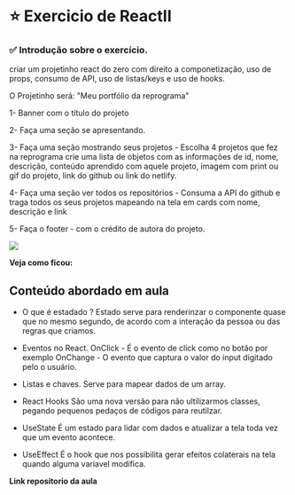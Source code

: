 # ⭐ Exercicio de ReactII 

### ✅ Introdução sobre o exercício.

 criar um projetinho react do zero com direito a componetização, uso de props, consumo de API, uso de listas/keys e uso de hooks.

O Projetinho será: "Meu portfólio da reprograma"

1- Banner com o título do projeto

2- Faça uma seção se apresentando.

3- Faça uma seção mostrando seus projetos - Escolha 4 projetos que fez na reprograma crie uma lista de objetos com as informações de id, nome, descrição, conteúdo aprendido com aquele projeto, imagem com print ou gif do projeto, link do github ou link do netlify.

4- Faça uma seção ver todos os repositórios - Consuma a API do github e traga todos os seus projetos mapeando na tela em cards com nome, descrição e link

5- Faça o footer - com o crédito de autora do projeto.

![](https://whatstube.com.br/wp-content/uploads/2016/10/eu-no-pc.gif)

**Veja como ficou:**

## Conteúdo abordado em aula 

* O que é estadado ?
Estado serve para renderinzar o componente quase que no mesmo segundo, de acordo com a interação da pessoa ou das regras que criamos.

* Eventos no React.
OnClick - É o evento de click como no botão por exemplo
OnChange - O evento que captura o valor do input digitado pelo o usuário.

* Listas e chaves.
Serve para mapear dados de um array.

* React Hooks
São uma nova versão para não ultilizarmos classes, pegando pequenos pedaços de códigos para reutilzar.

* UseState 
É um estado para lidar com dados e atualizar a tela toda vez que um evento acontece.

* UseEffect 
É o hook que nos possibilita gerar efeitos colaterais na tela quando alguma variavel modifica.

**Link repositorio da aula** <a href="https://github.com/coelholeticia/On17-TodasEmTech-ReactII"></a >




